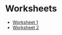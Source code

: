 # Worksheets

- [Worksheet 1](syst10199/worksheets/worksheet_01.md)
- [Worksheet 2](syst10199/worksheets/worksheet_02.md)

